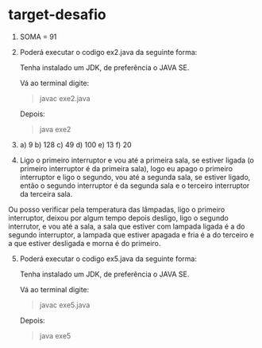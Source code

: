 # target-desafio

1) SOMA = 91

2) Poderá executar o codigo ex2.java da seguinte forma:

    Tenha instalado um JDK, de preferência o JAVA SE. 

    Vá ao terminal  digite:

    >javac exe2.java 

    Depois: 

    >java exe2

3)  a) 9
    b) 128
    c) 49
    d) 100
    e) 13
    f) 20

4) Ligo o primeiro interruptor e vou até a primeira sala, se estiver ligada (o primeiro interruptor é da primeira sala), logo eu apago o primeiro interruptor e ligo o segundo, vou até a segunda sala, se estiver ligado, então o segundo interruptor é da segunda sala e o terceiro interruptor da terceira sala. 

Ou posso verificar pela temperatura das lâmpadas, ligo o primeiro interruptor, deixou por algum tempo depois desligo, ligo o segundo interrutor, e vou até a sala, a sala que estiver com lampada ligada é a do segundo interruptor, a lampada que estiver apagada e fria é a do terceiro e a que estiver desligada e morna é do primeiro.

5) Poderá executar o codigo ex5.java da seguinte forma:

    Tenha instalado um JDK, de preferência o JAVA SE. 

    Vá ao terminal  digite:

    >javac exe5.java 

    Depois: 

    >java exe5